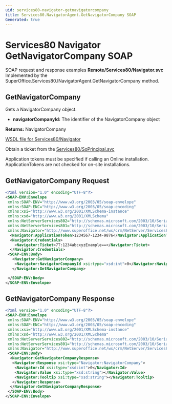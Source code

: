 ```yaml
---
uid: services80-navigator-getnavigatorcompany
title: Services80.NavigatorAgent.GetNavigatorCompany SOAP
Generated: true
---
```


# Services80 Navigator GetNavigatorCompany SOAP

SOAP request and response examples **Remote/Services80/Navigator.svc**
Implemented by the <see cref="M:SuperOffice.Services80.INavigatorAgent.GetNavigatorCompany">SuperOffice.Services80.INavigatorAgent.GetNavigatorCompany</see> method.

## GetNavigatorCompany

Gets a NavigatorCompany object.

* **navigatorCompanyId:** The identifier of the NavigatorCompany object

**Returns:** NavigatorCompany


[WSDL file for Services80/Navigator](../Services80-Navigator.md)

Obtain a ticket from the [Services80/SoPrincipal.svc](../SoPrincipal/SoPrincipal.md)

Application tokens must be specified if calling an Online installation. ApplicationTokens are not checked for on-site installations.

## GetNavigatorCompany Request

```xml
<?xml version="1.0" encoding="UTF-8"?>
<SOAP-ENV:Envelope
 xmlns:SOAP-ENV="http://www.w3.org/2003/05/soap-envelope"
 xmlns:SOAP-ENC="http://www.w3.org/2003/05/soap-encoding"
 xmlns:xsi="http://www.w3.org/2001/XMLSchema-instance"
 xmlns:xsd="http://www.w3.org/2001/XMLSchema"
 xmlns:NetServerServices802="http://schemas.microsoft.com/2003/10/Serialization/Arrays"
 xmlns:NetServerServices801="http://schemas.microsoft.com/2003/10/Serialization/"
 xmlns:Navigator="http://www.superoffice.net/ws/crm/NetServer/Services80">
  <Navigator:ApplicationToken>1234567-1234-9876</Navigator:ApplicationToken>
  <Navigator:Credentials>
    <Navigator:Ticket>7T:1234abcxyzExample==</Navigator:Ticket>
  </Navigator:Credentials>
 <SOAP-ENV:Body>
   <Navigator:GetNavigatorCompany>
    <Navigator:NavigatorCompanyId xsi:type="xsd:int">0</Navigator:NavigatorCompanyId>
   </Navigator:GetNavigatorCompany>

 </SOAP-ENV:Body>
</SOAP-ENV:Envelope>

```


## GetNavigatorCompany Response

```xml
<?xml version="1.0" encoding="UTF-8"?>
<SOAP-ENV:Envelope
 xmlns:SOAP-ENV="http://www.w3.org/2003/05/soap-envelope"
 xmlns:SOAP-ENC="http://www.w3.org/2003/05/soap-encoding"
 xmlns:xsi="http://www.w3.org/2001/XMLSchema-instance"
 xmlns:xsd="http://www.w3.org/2001/XMLSchema"
 xmlns:NetServerServices802="http://schemas.microsoft.com/2003/10/Serialization/Arrays"
 xmlns:NetServerServices801="http://schemas.microsoft.com/2003/10/Serialization/"
 xmlns:Navigator="http://www.superoffice.net/ws/crm/NetServer/Services80">
 <SOAP-ENV:Body>
  <Navigator:GetNavigatorCompanyResponse>
   <Navigator:Response xsi:type="Navigator:NavigatorCompany">
    <Navigator:Id xsi:type="xsd:int">0</Navigator:Id>
    <Navigator:Value xsi:type="xsd:string"></Navigator:Value>
    <Navigator:Tooltip xsi:type="xsd:string"></Navigator:Tooltip>
   </Navigator:Response>
  </Navigator:GetNavigatorCompanyResponse>
 </SOAP-ENV:Body>
</SOAP-ENV:Envelope>

```

